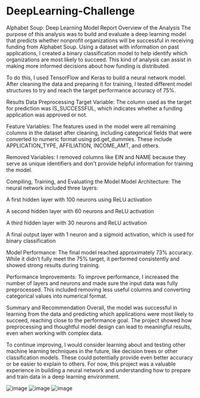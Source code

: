 # DeepLearning-Challenge

Alphabet Soup: Deep Learning Model Report
Overview of the Analysis
The purpose of this analysis was to build and evaluate a deep learning model that predicts whether nonprofit organizations will be successful in receiving funding from Alphabet Soup. Using a dataset with information on past applications, I created a binary classification model to help identify which organizations are most likely to succeed. This kind of analysis can assist in making more informed decisions about how funding is distributed.

To do this, I used TensorFlow and Keras to build a neural network model. After cleaning the data and preparing it for training, I tested different model structures to try and reach the target performance accuracy of 75%.

Results
Data Preprocessing
Target Variable:
The column used as the target for prediction was IS_SUCCESSFUL, which indicates whether a funding application was approved or not.

Feature Variables:
The features used in the model were all remaining columns in the dataset after cleaning, including categorical fields that were converted to numeric format using pd.get_dummies. These include APPLICATION_TYPE, AFFILIATION, INCOME_AMT, and others.

Removed Variables:
I removed columns like EIN and NAME because they serve as unique identifiers and don't provide helpful information for training the model.

Compiling, Training, and Evaluating the Model
Model Architecture:
The neural network included three layers:

A first hidden layer with 100 neurons using ReLU activation

A second hidden layer with 60 neurons and ReLU activation

A third hidden layer with 30 neurons and ReLU activation

A final output layer with 1 neuron and a sigmoid activation, which is used for binary classification

Model Performance:
The final model reached approximately 73% accuracy. While it didn’t fully meet the 75% target, it performed consistently and showed strong results during training.

Performance Improvements:
To improve performance, I increased the number of layers and neurons and made sure the input data was fully preprocessed. This included removing less useful columns and converting categorical values into numerical format.

Summary and Recommendation
Overall, the model was successful in learning from the data and predicting which applications were most likely to succeed, reaching close to the performance goal. The project showed how preprocessing and thoughtful model design can lead to meaningful results, even when working with complex data.

To continue improving, I would consider learning about and testing other machine learning techniques in the future, like decision trees or other classification models. These could potentially provide even better accuracy or be easier to explain to others. For now, this project was a valuable experience in building a neural network and understanding how to prepare and train data in a deep learning environment.

![image](https://github.com/user-attachments/assets/12997fd1-b8c2-4d83-af66-0b1b36dcd3a9)
![image](https://github.com/user-attachments/assets/3c0b13bd-77dd-44e5-ad8c-bed05d1177fb)
![image](https://github.com/user-attachments/assets/b82a1d0b-3446-4965-be1f-4a863fab6c92)
